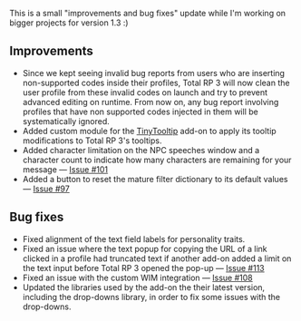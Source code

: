 This is a small "improvements and bug fixes" update while I'm working on bigger projects for version 1.3 :)

## Improvements

- Since we kept seeing invalid bug reports from users who are inserting non-supported codes inside their profiles, Total RP 3 will now clean the user profile from these invalid codes on launch and try to prevent advanced editing on runtime. From now on, any bug report involving profiles that have non supported codes injected in them will be systematically ignored.
- Added custom module for the [TinyTooltip](https://mods.curse.com/addons/wow/268266-tinytooltip) add-on to apply its tooltip modifications to Total RP 3's tooltips.
- Added character limitation on the NPC speeches window and a character count to indicate how many characters are remaining for your message — [Issue #101](https://wow.curseforge.com/projects/total-rp-3/issues/101)
- Added a button to reset the mature filter dictionary to its default values — [Issue #97](https://wow.curseforge.com/projects/total-rp-3/issues/97)

## Bug fixes

- Fixed alignment of the text field labels for personality traits.
- Fixed an issue where the text popup for copying the URL of a link clicked in a profile had truncated text if another add-on added a limit on the text input before Total RP 3 opened the pop-up — [Issue #113](https://wow.curseforge.com/projects/total-rp-3/issues/113)
- Fixed an issue with the custom WIM integration — [Issue #108](https://wow.curseforge.com/projects/total-rp-3/issues/108)
- Updated the libraries used by the add-on the their latest version, including the drop-downs library, in order to fix some issues with the drop-downs.
